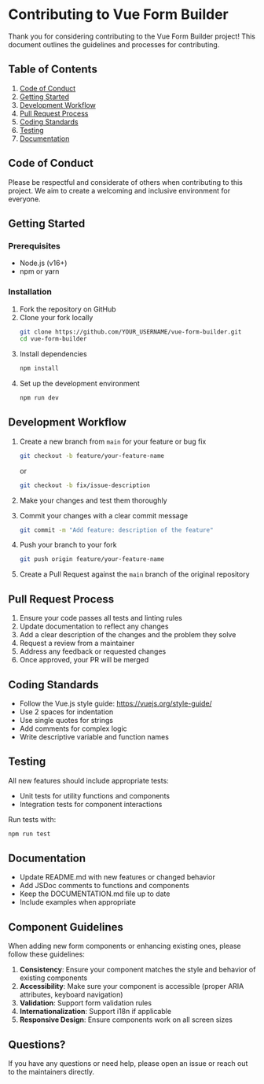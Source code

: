 # Contributing to Vue Form Builder

Thank you for considering contributing to the Vue Form Builder project! This document outlines the guidelines and processes for contributing.

## Table of Contents

1. [Code of Conduct](#code-of-conduct)
2. [Getting Started](#getting-started)
3. [Development Workflow](#development-workflow)
4. [Pull Request Process](#pull-request-process)
5. [Coding Standards](#coding-standards)
6. [Testing](#testing)
7. [Documentation](#documentation)

## Code of Conduct

Please be respectful and considerate of others when contributing to this project. We aim to create a welcoming and inclusive environment for everyone.

## Getting Started

### Prerequisites

- Node.js (v16+)
- npm or yarn

### Installation

1. Fork the repository on GitHub
2. Clone your fork locally
   ```bash
   git clone https://github.com/YOUR_USERNAME/vue-form-builder.git
   cd vue-form-builder
   ```
3. Install dependencies
   ```bash
   npm install
   ```
4. Set up the development environment
   ```bash
   npm run dev
   ```

## Development Workflow

1. Create a new branch from `main` for your feature or bug fix
   ```bash
   git checkout -b feature/your-feature-name
   ```
   or
   ```bash
   git checkout -b fix/issue-description
   ```

2. Make your changes and test them thoroughly

3. Commit your changes with a clear commit message
   ```bash
   git commit -m "Add feature: description of the feature"
   ```

4. Push your branch to your fork
   ```bash
   git push origin feature/your-feature-name
   ```

5. Create a Pull Request against the `main` branch of the original repository

## Pull Request Process

1. Ensure your code passes all tests and linting rules
2. Update documentation to reflect any changes
3. Add a clear description of the changes and the problem they solve
4. Request a review from a maintainer
5. Address any feedback or requested changes
6. Once approved, your PR will be merged

## Coding Standards

- Follow the Vue.js style guide: https://vuejs.org/style-guide/
- Use 2 spaces for indentation
- Use single quotes for strings
- Add comments for complex logic
- Write descriptive variable and function names

## Testing

All new features should include appropriate tests:

- Unit tests for utility functions and components
- Integration tests for component interactions

Run tests with:
```bash
npm run test
```

## Documentation

- Update README.md with new features or changed behavior
- Add JSDoc comments to functions and components
- Keep the DOCUMENTATION.md file up to date
- Include examples when appropriate

## Component Guidelines

When adding new form components or enhancing existing ones, please follow these guidelines:

1. **Consistency**: Ensure your component matches the style and behavior of existing components
2. **Accessibility**: Make sure your component is accessible (proper ARIA attributes, keyboard navigation)
3. **Validation**: Support form validation rules
4. **Internationalization**: Support i18n if applicable
5. **Responsive Design**: Ensure components work on all screen sizes

## Questions?

If you have any questions or need help, please open an issue or reach out to the maintainers directly.
